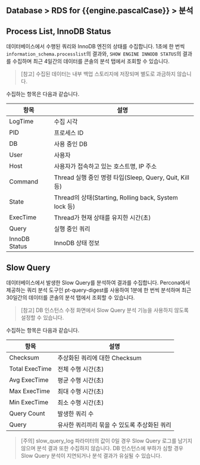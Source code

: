 ## Database > RDS for {{engine.pascalCase}} > 분석

## Process List, InnoDB Status

데이터베이스에서 수행된 쿼리와 InnoDB 엔진의 상태를 수집합니다. 1초에 한 번씩 `information_schema.processlist`의 결과와, `SHOW ENGINE INNODB STATUS`의 결과를 수집하며 최근 4일간의 데이터를 콘솔의 분석 탭에서 조회할 수 있습니다.

> [참고] 수집된 데이터는 내부 백업 스토리지에 저장되며 별도로 과금하지 않습니다.

수집하는 항목은 다음과 같습니다.

| 항목            | 설명                                                |
|---------------|---------------------------------------------------|
| LogTime       | 수집 시각                                             |
| PID           | 프로세스 ID                                           |
| DB            | 사용 중인 DB                                          |
| User          | 사용자                                               |
| Host          | 사용자가 접속하고 있는 호스트명, IP 주소                          |
| Command       | Thread 실행 중인 명령 타입(Sleep, Query, Quit, Kill 등)    |
| State         | Thread의 상태(Starting, Rolling back, System lock 등) |
| ExecTime      | Thread가 현재 상태를 유지한 시간(초)                          |
| Query         | 실행 중인 쿼리                                          |
| InnoDB Status | InnoDB 상태 정보                                      |

## Slow Query

데이터베이스에서 발생한 Slow Query를 분석하여 결과를 수집합니다. Percona에서 제공하는 쿼리 분석 도구인 pt-query-digest를 사용하여 1분에 한 번씩 분석하며 최근 30일간의 데이터를 콘솔의 분석 탭에서 조회할 수 있습니다.

> [참고] DB 인스턴스 수정 화면에서 Slow Query 분석 기능을 사용하지 않도록 설정할 수 있습니다.

수집하는 항목은 다음과 같습니다.

| 항목             | 설명                        |
|----------------|---------------------------|
| Checksum       | 추상화된 쿼리에 대한 Checksum      |
| Total ExecTime | 전체 수행 시간(초)               |
| Avg ExecTime   | 평균 수행 시간(초)               |
| Max ExecTime   | 최대 수행 시간(초)               |
| Min ExecTime   | 최소 수행 시간(초)               |
| Query Count    | 발생한 쿼리 수                  |
| Query          | 유사한 쿼리끼리 묶을 수 있도록 추상화된 쿼리 |

> [주의]
> slow_query_log 파라미터의 값이 0일 경우 Slow Query 로그를 남기지 않으며 분석 결과 또한 수집하지 않습니다.
> DB 인스턴스에 부하가 심할 경우 Slow Query 분석이 지연되거나 분석 결과가 유실될 수 있습니다.